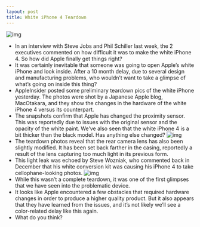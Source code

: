 ```yaml
---
layout: post
title: White iPhone 4 Teardown
---
```

![img](http://media.idownloadblog.com/wp-content/uploads/2011/04/white-iphone-4.png)
* In an interview with Steve Jobs and Phil Schiller last week, the 2 executives commented on how difficult it was to make the white iPhone 4. So how did Apple finally get things right?
* It was certainly inevitable that someone was going to open Apple’s white iPhone and look inside. After a 10 month delay, due to several design and manufacturing problems, who wouldn’t want to take a glimpse of what’s going on inside this thing?
* AppleInsider posted some preliminary teardown pics of the white iPhone yesterday. The photos were shot by a Japanese Apple blog, MacOtakara, and they show the changes in the hardware of the white iPhone 4 versus its counterpart.
* The snapshots confirm that Apple has changed the proximity sensor. This was reportedly due to issues with the original sensor and the opacity of the white paint. We’ve also seen that the white iPhone 4 is a bit thicker than the black model. Has anything else changed?
![img](http://media.idownloadblog.com/wp-content/uploads/2011/05/white-proximity.jpg)
* The teardown photos reveal that the rear camera lens has also been slightly modified. It has been set back farther in the casing, reportedly a result of the lens capturing too much light in its previous form.
* This light leak was echoed by Steve Wozniak, who commented back in December that his white conversion kit was causing his iPhone 4 to take cellophane-looking photos.
![img](http://media.idownloadblog.com/wp-content/uploads/2011/05/white-lens.jpg)
* While this wasn’t a complete teardown, it was one of the first glimpses that we have seen into the problematic device.
* It looks like Apple encountered a few obstacles that required hardware changes in order to produce a higher quality product. But it also appears that they have learned from the issues, and it’s not likely we’ll see a color-related delay like this again.
* What do you think?

